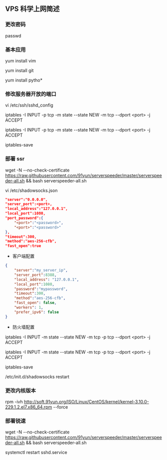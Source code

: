 ## VPS 科学上网简述

### 更改密码

passwd

### 基本应用

yum install vim

yum install git

yum install pytho\*

### 修改服务器开放的端口

vi /etc/ssh/sshd_config

iptables -I INPUT -p tcp -m state --state NEW -m tcp --dport \<port\> -j ACCEPT

iptables -I INPUT -p tcp -m state --state NEW -m tcp --dport \<port\> -j ACCEPT

iptables-save

### 部署 ssr

wget -N --no-check-certificate https://raw.githubusercontent.com/91yun/serverspeeder/master/serverspeeder-all.sh && bash serverspeeder-all.sh

vi /etc/shadowsocks.json

```json
"server":"0.0.0.0",
"server_port":<port>,
"local_address":"127.0.0.1",
"local_port":1080,
"port_password":{
    "<port>":"<password>",
    "<port>":"<password>"
},
"timeout":300,
"method":"aes-256-cfb",
"fast_open":true
```

- 客户端配置

```json
{
    "server":"my_server_ip",
    "server_port":8388,
    "local_address": "127.0.0.1",
    "local_port":1080,
    "password":"mypassword",
    "timeout":300,
    "method":"aes-256-cfb",
    "fast_open": false,
    "workers": 1,
    "prefer_ipv6": false
}
```

- 防火墙配置

iptables -I INPUT -m state --state NEW -m tcp -p tcp --dport \<port\> -j ACCEPT

iptables -I INPUT -m state --state NEW -m tcp -p tcp --dport \<port\> -j ACCEPT

iptables-save

/etc/init.d/shadowsocks restart


### 更改内核版本

rpm -ivh http://soft.91yun.org/ISO/Linux/CentOS/kernel/kernel-3.10.0-229.1.2.el7.x86_64.rpm --force

### 部署锐速

wget -N --no-check-certificate https://raw.githubusercontent.com/91yun/serverspeeder/master/serverspeeder-all.sh && bash serverspeeder-all.sh

systemctl restart sshd.service
